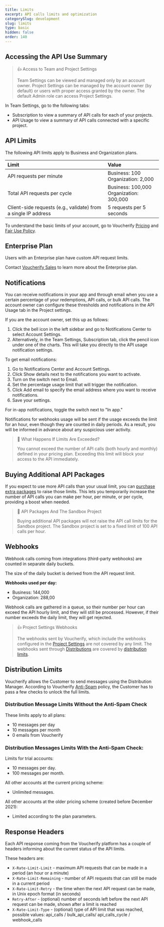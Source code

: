 ```yaml
---
title: Limits
excerpt: API calls limits and optimization
categorySlug: development
slug: limits
type: basic
hidden: false
order: 140
---
```


## Accessing the API Use Summary

> 👍 Access to Team and Project Settings 
>
> Team Settings can be viewed and managed only by an account owner.
> Project Settings can be managed by the account owner (by default) or users with proper access granted by the owner. The default Admin role can access Project Settings.

In Team Settings, go to the following tabs:
- Subscription to view a summary of API calls for each of your projects. 
- API Usage to view a summary of API calls connected with a specific project.

## API Limits

The following API limits apply to Business and Organization plans.

| **Limit**                                                      | **Value**                                  |
| :------------------------------------------------------------- | :----------------------------------------- |
| API requests per minute                                        | Business: 100<br>Organization: 2,000       |
| Total API requests per cycle                                   | Business: 100,000<br>Organization: 300,000 |
| Client-side requests (e.g., validate) from a single IP address | 5 requests per 5 seconds                   |

To understand the basic limits of your account, go to Voucherify [Pricing](https://www.voucherify.io/pricing "Voucherify Pricing") and [Fair Use Policy](https://www.voucherify.io/legal/fair-use-policy "Voucherify Fair Use Policy").

## Enterprise Plan

Users with an Enterprise plan have custom API request limits.

Contact [Voucherify Sales](https://www.voucherify.io/contact-sales) to learn more about the Enterprise plan.

## Notifications

You can receive notifications in your app and through email when you use a certain percentage of your redemptions, API calls, or bulk API calls. The account owner can configure these thresholds and notifications in the API Usage tab in the Project settings.

If you are the account owner, set this up as follows:

1. Click the bell icon in the left sidebar and go to Notifications Center to select Account Settings.
2. Alternatively, in the Team Settings, Subscription tab, click the pencil icon under one of the charts. This will take you directly to the API usage notification settings.

To get email notifications:
1. Go to Notifications Center and Account Settings.
2. Click Show details next to the notifications you want to activate.
3. Turn on the switch next to Email.
4. Set the percentage usage limit that will trigger the notification.
5. Click Add email to specify the email address where you want to receive notifications.
6. Save your settings.

For in-app notifications, toggle the switch next to "In app."

Notifications for webhooks usage will be sent if the usage exceeds the limit for an hour, even though they are counted in daily periods. As a result, you will be informed in advance about any suspicious user activity.

> 📘 What Happens If Limits Are Exceeded?
>
> You cannot exceed the number of API calls (both hourly and monthly) defined in your pricing plan. Exceeding this limit will block your access to the API immediately.

## Buying Additional API Packages

If you expect to use more API calls than your usual limit, you can [purchase extra packages](https://support.voucherify.io/article/583-how-to-buy-extra-api-calls-packages "Buying additional API call packages") to raise those limits. This lets you temporarily increase the number of API calls you can make per hour, per minute, or per cycle, providing a boost when needed.

> 🚧 API Packages And The Sandbox Project
>
> Buying additional API packages will not raise the API call limits for the Sandbox project. The Sandbox project is set to a fixed limit of 100 API calls per hour.

## Webhooks

Webhook calls coming from integrations (third-party webhooks) are counted in separate daily buckets.

The size of the daily bucket is derived from the API request limit. 

**Webhooks used per day:**
- Business: 144,000
- Organization: 288,00

Webhook calls are gathered in a queue, so their number per hour can exceed the API hourly limit, and they will still be processed. However, if their number exceeds the daily limit, they will get rejected.

> 👍 Project Settings Webhooks
>
> The webhooks sent by Voucherify, which include the webhooks configured in the [Project Settings](ref:introduction-to-webhooks#webhooks-available-in-project-settings) are not covered by any limit. The webhooks sent through [Distributions](ref:introduction-to-webhooks#webhooks-available-in-distributions) are covered by [distribution limits](#distribution-limits).

## Distribution Limits

Voucherify allows the Customer to send messages using the Distribution Manager. According to Voucherify [Anti-Spam](https://www.voucherify.io/legal/anti-spam-policy-v1-1) policy, the Customer has to pass a few checks to unlock the full limits.

### Distribution Message Limits **Without** the Anti-Spam Check

These limits apply to all plans:
- 10 messages per day
- 10 messages per month
- 0 emails from Voucherify

### Distribution Messages Limits **With** the Anti-Spam Check:

Limits for trial accounts:
- 10 messages per day.
- 100 messages per month.

All other accounts at the current pricing scheme: 
- Unlimited messages.

All other accounts at the older pricing scheme (created before December 2021):
- Limited according to the plan parameters.

## Response Headers

Each API response coming from the Voucherify platform has a couple of headers informing about the current status of the API limits.

These headers are:
- `X-Rate-Limit-Limit` - maximum API requests that can be made in a period (an hour or a minute)
- `X-Rate-Limit-Remaining` - number of API requests that can still be made in a current period
- `X-Rate-Limit-Retry` - the time when the next API request can be made, in Unix epoch format (in seconds)
- `Retry-After` - (optional) number of seconds left before the next API request can be made, shown after a limit is reached
- `X-Rate-Limit-Type` - (optional) type of API limit that was reached, possible values: api_calls / bulk_api_calls/ api_calls_cycle / webhook_calls